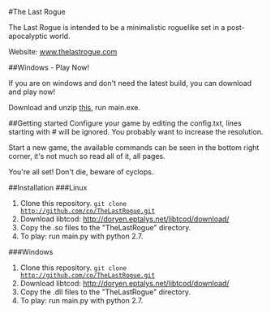#The Last Rogue

The Last Rogue is intended to be a minimalistic roguelike set in a post-apocalyptic world.

Website: www.thelastrogue.com

##Windows - Play Now!

If you are on windows and don't need the latest build, you can download and play now!

Download and unzip [this](http://coern.com/TLR_latest.7z "The Last Rogue"), run main.exe.

##Getting started
Configure your game by editing the config.txt, lines starting with # will be ignored. You probably want to increase the resolution.

Start a new game, the available commands can be seen in the bottom right corner, it's not much so read all of it, all pages. 

You're all set! Don't die, beware of cyclops.

##Installation
###Linux

1. Clone this repository. <code>git clone http://github.com/co/TheLastRogue.git</code>
2. Download libtcod: http://doryen.eptalys.net/libtcod/download/
3. Copy the .so files to the "TheLastRogue" directory.
4. To play: run main.py with python 2.7.

###Windows

1. Clone this repository. <code>git clone http://github.com/co/TheLastRogue.git</code>
2. Download libtcod: http://doryen.eptalys.net/libtcod/download/
3. Copy the .dll files to the "TheLastRogue" directory.
4. To play: run main.py with python 2.7.
